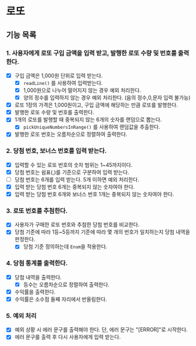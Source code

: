 # 로또
## 기능 목록
### 1. 사용자에게 로또 구입 금액을 입력 받고, 발행한 로또 수량 및 번호를 출력한다.
- [x] 구입 금액은 1,000원 단위로 입력 받는다.
  - [x] `readLine()` 를 사용하여 입력받는다.
  - [x] 1,000원으로 나누어 떨어지지 않는 경우 예외 처리한다.
  - [x] 양의 정수를 입력하지 않는 경우 예외 처리한다. (음의 정수,0,문자 입력 불가능)
- [x] 로또 1장의 가격은 1,000원이고, 구입 금액에 해당하는 만큼 로또를 발행한다.
- [x] 발행한 로또 수량 및 번호를 출력한다.
- [x] 1개의 로또를 발행할 때 중복되지 않는 6개의 숫자를 랜덤으로 뽑는다.
  - [x] `pickUniqueNumbersInRange()` 를 사용하여 랜덤값을 추출한다.
- [x] 발행한 로또 번호는 오름차순으로 정렬하여 출력한다.

### 2. 당첨 번호, 보너스 번호를 입력 받는다.

- [x] 입력할 수 있는 로또 번호의 숫자 범위는 1~45까지이다.
- [x] 당첨 번호는 쉼표(,)를 기준으로 구분하여 입력 받는다.
- [ ] 당첨 번호는 6개를 입력 받는다. 5개 이하면 예외 처리한다.
- [x] 입력 받는 당첨 번호 6개는 중복되지 않는 숫자여야 한다.
- [x] 입력 받는 당첨 번호 6개와 보너스 번호 1개는 중복되지 않는 숫자여야 한다.

### 3. 로또 번호를 추첨한다.

- [x] 사용자가 구매한 로또 번호와 추첨한 당첨 번호를 비교한다.
- [x] 당첨 기준에 따라 1등~5등까지 기준에 따라 몇 개의 번호가 일치하는지 당첨 내역을 판정한다.
    - [x] 당첨 기준 정의하는데 `Enum`을 적용한다.

### 4. 당첨 통계를 출력한다.

- [x] 당첨 내역을 출력한다.
  - [x] 등수는 오름차순으로 정렬하여 출력한다.
- [x] 수익률을 출력한다.
- [x] 수익률은 소수점 둘째 자리에서 반올림한다.

### 5. 예외 처리

- [x] 예외 상황 시 에러 문구를 출력해야 한다. 단, 에러 문구는 "[ERROR]"로 시작한다.
- [x] 에러 문구를 출력 후 다시 사용자에게 입력 받는다.
